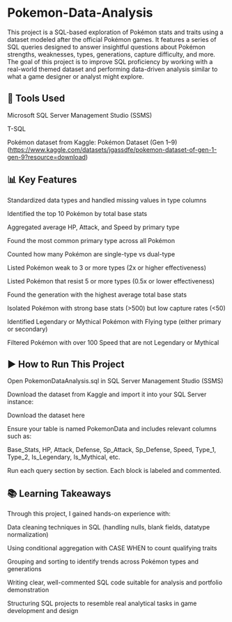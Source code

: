 # Pokemon-Data-Analysis
This project is a SQL-based exploration of Pokémon stats and traits using a dataset modeled after the official Pokémon games. It features a series of SQL queries designed to answer insightful questions about Pokémon strengths, weaknesses, types, generations, capture difficulty, and more. The goal of this project is to improve SQL proficiency by working with a real-world themed dataset and performing data-driven analysis similar to what a game designer or analyst might explore.

## 🔧 Tools Used

Microsoft SQL Server Management Studio (SSMS)

T-SQL

Pokémon dataset from Kaggle: Pokémon Dataset (Gen 1–9) (https://www.kaggle.com/datasets/jgassdfe/pokemon-dataset-of-gen-1-gen-9?resource=download)

## 📊 Key Features

Standardized data types and handled missing values in type columns

Identified the top 10 Pokémon by total base stats

Aggregated average HP, Attack, and Speed by primary type

Found the most common primary type across all Pokémon

Counted how many Pokémon are single-type vs dual-type

Listed Pokémon weak to 3 or more types (2x or higher effectiveness)

Listed Pokémon that resist 5 or more types (0.5x or lower effectiveness)

Found the generation with the highest average total base stats

Isolated Pokémon with strong base stats (>500) but low capture rates (<50)

Identified Legendary or Mythical Pokémon with Flying type (either primary or secondary)

Filtered Pokémon with over 100 Speed that are not Legendary or Mythical

## ▶️ How to Run This Project

Open PokemonDataAnalysis.sql in SQL Server Management Studio (SSMS)

Download the dataset from Kaggle and import it into your SQL Server instance:

Download the dataset here

Ensure your table is named PokemonData and includes relevant columns such as:

Base_Stats, HP, Attack, Defense, Sp_Attack, Sp_Defense, Speed, Type_1, Type_2, Is_Legendary, Is_Mythical, etc.

Run each query section by section. Each block is labeled and commented.

## 📚 Learning Takeaways

Through this project, I gained hands-on experience with:

Data cleaning techniques in SQL (handling nulls, blank fields, datatype normalization)

Using conditional aggregation with CASE WHEN to count qualifying traits

Grouping and sorting to identify trends across Pokémon types and generations

Writing clear, well-commented SQL code suitable for analysis and portfolio demonstration

Structuring SQL projects to resemble real analytical tasks in game development and design
